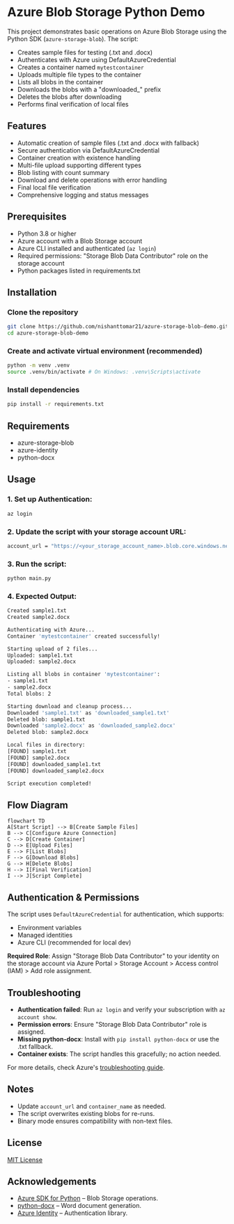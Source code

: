 # Azure Blob Storage Python Demo

This project demonstrates basic operations on Azure Blob Storage using the Python SDK (`azure-storage-blob`). The script:

- Creates sample files for testing (.txt and .docx)
- Authenticates with Azure using DefaultAzureCredential
- Creates a container named `mytestcontainer`
- Uploads multiple file types to the container
- Lists all blobs in the container
- Downloads the blobs with a "downloaded_" prefix
- Deletes the blobs after downloading
- Performs final verification of local files

## Features

- Automatic creation of sample files (.txt and .docx with fallback)
- Secure authentication via DefaultAzureCredential
- Container creation with existence handling
- Multi-file upload supporting different types
- Blob listing with count summary
- Download and delete operations with error handling
- Final local file verification
- Comprehensive logging and status messages

## Prerequisites

- Python 3.8 or higher
- Azure account with a Blob Storage account
- Azure CLI installed and authenticated (`az login`)
- Required permissions: "Storage Blob Data Contributor" role on the storage account
- Python packages listed in requirements.txt

## Installation

### Clone the repository
```bash
git clone https://github.com/nishanttomar21/azure-storage-blob-demo.git
cd azure-storage-blob-demo
```

### Create and activate virtual environment (recommended)
```bash
python -m venv .venv
source .venv/bin/activate # On Windows: .venv\Scripts\activate
```

### Install dependencies
```bash
pip install -r requirements.txt
```

## Requirements

- azure-storage-blob
- azure-identity
- python-docx

## Usage

### 1. Set up Authentication:
```bash
az login
```

### 2. **Update the script** with your storage account URL: 
```bash
account_url = "https://<your_storage_account_name>.blob.core.windows.net/"
```

### 3. **Run the script**:
```bash
python main.py
```

### 4. **Expected Output**:
```bash
Created sample1.txt
Created sample2.docx

Authenticating with Azure...
Container 'mytestcontainer' created successfully!

Starting upload of 2 files...
Uploaded: sample1.txt
Uploaded: sample2.docx

Listing all blobs in container 'mytestcontainer':
- sample1.txt
- sample2.docx
Total blobs: 2

Starting download and cleanup process...
Downloaded 'sample1.txt' as 'downloaded_sample1.txt'
Deleted blob: sample1.txt
Downloaded 'sample2.docx' as 'downloaded_sample2.docx'
Deleted blob: sample2.docx

Local files in directory:
[FOUND] sample1.txt
[FOUND] sample2.docx
[FOUND] downloaded_sample1.txt
[FOUND] downloaded_sample2.docx

Script execution completed!
```

## Flow Diagram
```mermaid
flowchart TD
A[Start Script] --> B[Create Sample Files]
B --> C[Configure Azure Connection]
C --> D[Create Container]
D --> E[Upload Files]
E --> F[List Blobs]
F --> G[Download Blobs]
G --> H[Delete Blobs]
H --> I[Final Verification]
I --> J[Script Complete]
```


## Authentication & Permissions

The script uses `DefaultAzureCredential` for authentication, which supports:

- Environment variables
- Managed identities
- Azure CLI (recommended for local dev)

**Required Role**: Assign "Storage Blob Data Contributor" to your identity on the storage account via Azure Portal > Storage Account > Access control (IAM) > Add role assignment.

## Troubleshooting

- **Authentication failed**: Run `az login` and verify your subscription with `az account show`.
- **Permission errors**: Ensure "Storage Blob Data Contributor" role is assigned.
- **Missing python-docx**: Install with `pip install python-docx` or use the .txt fallback.
- **Container exists**: The script handles this gracefully; no action needed.

For more details, check Azure's [troubleshooting guide](https://learn.microsoft.com/en-us/azure/storage/blobs/storage-quickstart-blobs-python?tabs=managed-identity%2Croles-azure-portal%2Csign-in-azure-cli&pivots=blob-storage-quickstart-scratch#troubleshoot).

## Notes

- Update `account_url` and `container_name` as needed.
- The script overwrites existing blobs for re-runs.
- Binary mode ensures compatibility with non-text files.

## License

[MIT License](LICENSE)

## Acknowledgements

- [Azure SDK for Python](https://github.com/Azure/azure-sdk-for-python) – Blob Storage operations.
- [python-docx](https://python-docx.readthedocs.io/) – Word document generation.
- [Azure Identity](https://docs.microsoft.com/en-us/python/api/overview/azure/identity-readme) – Authentication library.
